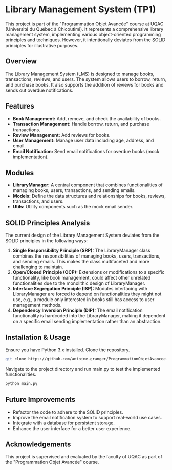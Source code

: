 # Library Management System (TP1)
This project is part of the "Programmation Objet Avancée" course at UQAC (Université du Québec à Chicoutimi). It represents a comprehensive library management system, implementing various object-oriented programming principles and techniques. However, it intentionally deviates from the SOLID principles for illustrative purposes.

## Overview
The Library Management System (LMS) is designed to manage books, transactions, reviews, and users. The system allows users to borrow, return, and purchase books. It also supports the addition of reviews for books and sends out overdue notifications.

## Features
* **Book Management:** Add, remove, and check the availability of books.
* **Transaction Management:** Handle borrow, return, and purchase transactions.
* **Review Management:** Add reviews for books.
* **User Management:** Manage user data including age, address, and email.
* **Email Notification:** Send email notifications for overdue books (mock implementation).

## Modules
* **LibraryManager:** A central component that combines functionalities of managing books, users, transactions, and sending emails.
* **Models:** Define the data structures and relationships for books, reviews, transactions, and users.
* **Utils:** Utility components such as the mock email sender.

## SOLID Principles Analysis
The current design of the Library Management System deviates from the SOLID principles in the following ways:

1. **Single Responsibility Principle (SRP):** The LibraryManager class combines the responsibilities of managing books, users, transactions, and sending emails. This makes the class multifaceted and more challenging to maintain.
2. **Open/Closed Principle (OCP):** Extensions or modifications to a specific functionality, like book management, could affect other unrelated functionalities due to the monolithic design of LibraryManager.
3. **Interface Segregation Principle (ISP):** Modules interfacing with LibraryManager are forced to depend on functionalities they might not use, e.g., a module only interested in books still has access to user management methods.
4. **Dependency Inversion Principle (DIP):** The email notification functionality is hardcoded into the LibraryManager, making it dependent on a specific email sending implementation rather than an abstraction.

## Installation & Usage
Ensure you have Python 3.x installed.
Clone the repository.

```bash
git clone https://github.com/antoine-granger/ProgrammationObjetAvancee.git
```

Navigate to the project directory and run main.py to test the implemented functionalities.

```bash
python main.py
```

## Future Improvements
* Refactor the code to adhere to the SOLID principles.
* Improve the email notification system to support real-world use cases.
* Integrate with a database for persistent storage.
* Enhance the user interface for a better user experience.

## Acknowledgements
This project is supervised and evaluated by the faculty of UQAC as part of the "Programmation Objet Avancée" course.

